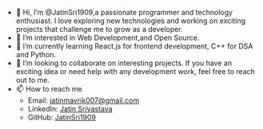 - 👋 Hi, I’m @JatinSri1909,a passionate programmer and technology enthusiast. I love exploring new technologies and working on exciting projects that challenge me to grow as a developer.
- 👀 I’m interested in Web Development,and Open Source.
- 🌱 I’m currently learning React.js for frontend development, C++ for DSA and Python.
- 💞️ I’m looking to collaborate on interesting projects. If you have an exciting idea or need help with any development work, feel free to reach out to me.
- 📫 How to reach me
  - Email: jatinmavrik007@gmail.com
  - LinkedIn: [Jatin Srivastava](www.linkedin.com/in/jatin-srivastava-57a434256)
  - GitHub: [JatinSri1909](https://github.com/JatinSri1909)

<!---
JatinSri1909/JatinSri1909 is a ✨ special ✨ repository because its `README.md` (this file) appears on your GitHub profile.
You can click the Preview link to take a look at your changes.
--->
